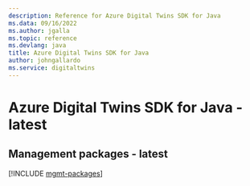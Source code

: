 ```yaml
---
description: Reference for Azure Digital Twins SDK for Java
ms.data: 09/16/2022
ms.author: jgalla
ms.topic: reference
ms.devlang: java
title: Azure Digital Twins SDK for Java
author: johngallardo
ms.service: digitaltwins
---
```

# Azure Digital Twins SDK for Java - latest

## Management packages - latest
[!INCLUDE [mgmt-packages](digital-twins-mgmt-index.md)]